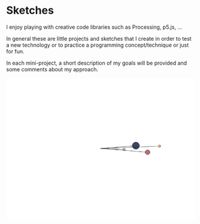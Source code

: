 # Sketches

I enjoy playing with creative code libraries such as Processing, p5.js, ...

In general these are little projects and sketches that I create in order to test a new technology or to practice a programming concept/technique or just for fun.

In each mini-project, a short description of my goals will be provided and some comments about my approach.

![](/orbits.gif)
